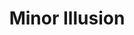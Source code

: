 ---
title: "Minor Illusion"
index: "minor-illusion"
permalink: /spells/minor-illusion/
tags:
  - Spell
  - Cantrip
  - Illusion
available_for:
  - Bard
  - Sorcerer
  - Warlock
  - Wizard
level: "Cantrip"
school: "Illusion"
range: "30 ft"
comp:
  - S
  - M
material: "a bit of fleece."
duration: "1 Minute"
description: |
  You create a sound or an image of an object within range that lasts for the duration. The illusion also ends if you dismiss it as an action or cast this spell again.

  If you create a sound, its volume can range from a whisper to a scream. It can be your voice, someone else's voice, a lion's roar, a beating of drums, or any other sound you choose. The sound continues unabated throughout the duration, or you can make discrete sounds at different times before the spell ends.

  If you create an image of an object--such as a chair, muddy footprints, or a small chest--it must be no larger than a 5-foot cube. The image can't create sound, light, smell, or any other sensory effect. Physical interaction with the image reveals it to be an illusion, because things can pass through it.

  If a creature uses its action to examine the sound or image, the creature can determine that it is an illusion with a successful Intelligence (Investigation) check against your spell save DC. If a creature discerns the illusion for what it is, the illusion becomes faint to the creature.
excerpt: "You create a sound or an image of an object within range that lasts for the duration."
source: "Basic Rules"
---